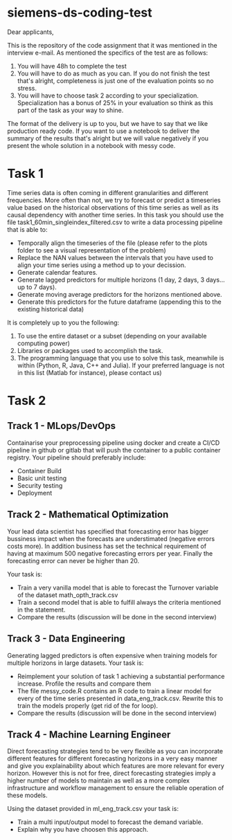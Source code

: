 # siemens-ds-coding-test

Dear applicants,

This is the repository of the code assignment that it was mentioned in the interview e-mail. As mentioned the specifics of the test are as follows:

1. You will have 48h to complete the test
2. You will have to do as much as you can. If you do not finish the test that's alright, completeness is just one of the evaluation points so no stress.
3. You will have to choose task 2 according to your specialization. Specialization has a bonus of 25% in your evaluation so think as this part of the task as your way to shine.

The format of the delivery is up to you, but we have to say that we like production ready code. If you want to use a notebook to deliver the summary of the results that's alright but we will value negatively if you present the whole solution in a notebook with messy code.

# Task 1

Time series data is often coming in different granularities and different frequencies. More often than not, we try to forecast or predict a timeseries value based on the historical observations of this time series as well as its causal dependency with another time series.
In this task you should use the file task1_60min_singleindex_filtered.csv to write a data processing pipeline that is able to:

- Temporally align the timeseries of the file (please refer to the plots folder to see a visual representation of the problem)
- Replace the NAN values between the intervals that you have used to align your time series using a method up to your decission.
- Generate calendar features.
- Generate lagged predictors for multiple horizons (1 day, 2 days, 3 days... up to 7 days).
- Generate moving average predictors for the horizons mentioned above.
- Generate this predictors for the future dataframe (appending this to the existing historical data)

It is completely up to you the following:

1. To use the entire dataset or a subset (depending on your available computing power)
2. Libraries or packages used to accomplish the task.
3. The programming language that you use to solve this task, meanwhile is within (Python, R, Java, C++ and Julia). If your preferred language is not in this list (Matlab for instance), please contact us)

# Task 2




## Track 1 - MLops/DevOps

Containarise your preprocessing pipeline using docker and create a CI/CD pipeline in github or gitlab that will push the container to a public container registry. Your pipeline should preferably include:

- Container Build
- Basic unit testing
- Security testing
- Deployment


## Track 2 - Mathematical Optimization

Your lead data scientist has specified that forecasting error has bigger bussiness impact when the forecasts are understimated (negative errors costs more). In addition business has set the technical requirement of having at maximum 500 negative forecasting errors per year. Finally the forecasting error can never be higher than 20.

Your task is:

- Train a very vanilla model that is able to forecast the Turnover variable of the dataset math_opth_track.csv
- Train a second model that is able to fulfill always the criteria mentioned in the statement.
- Compare the results (discussion will be done in the second interview)

## Track 3 - Data Engineering

Generating lagged predictors is often expensive when training models for multiple horizons in large datasets. Your task is:

- Reimplement your solution of task 1 achieving a substantial performance increase. Profile the results and compare them
- The file messy_code.R contains an R code to train a linear model for every of the time series presented in data_eng_track.csv. Rewrite this to train the models properly (get rid of the for loop).
- Compare the results (discussion will be done in the second interview)

## Track 4 - Machine Learning Engineer

Direct forecasting strategies tend to be very flexible as you can incorporate different features for different forecasting horizons in a very easy manner and give you explainability about which features are more relevant for every horizon. However this is not for free, direct forecasting strategies imply a higher number of models to maintain as well as a more complex infrastructure and workflow management to ensure the reliable operation of these models.

Using the dataset provided in ml_eng_track.csv your task is:

- Train a multi input/output model to forecast the demand variable.
- Explain why you have choosen this approach.
